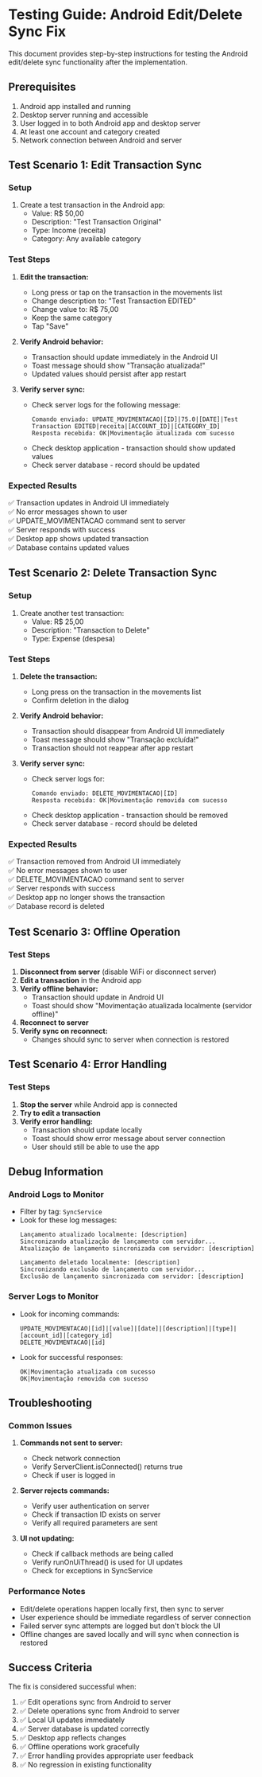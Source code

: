 # Testing Guide: Android Edit/Delete Sync Fix

This document provides step-by-step instructions for testing the Android edit/delete sync functionality after the implementation.

## Prerequisites
1. Android app installed and running
2. Desktop server running and accessible
3. User logged in to both Android app and desktop server
4. At least one account and category created
5. Network connection between Android and server

## Test Scenario 1: Edit Transaction Sync

### Setup
1. Create a test transaction in the Android app:
   - Value: R$ 50,00
   - Description: "Test Transaction Original"
   - Type: Income (receita)
   - Category: Any available category

### Test Steps
1. **Edit the transaction:**
   - Long press or tap on the transaction in the movements list
   - Change description to: "Test Transaction EDITED"
   - Change value to: R$ 75,00
   - Keep the same category
   - Tap "Save"

2. **Verify Android behavior:**
   - Transaction should update immediately in the Android UI
   - Toast message should show "Transação atualizada!"
   - Updated values should persist after app restart

3. **Verify server sync:**
   - Check server logs for the following message:
     ```
     Comando enviado: UPDATE_MOVIMENTACAO|[ID]|75.0|[DATE]|Test Transaction EDITED|receita|[ACCOUNT_ID]|[CATEGORY_ID]
     Resposta recebida: OK|Movimentação atualizada com sucesso
     ```
   - Check desktop application - transaction should show updated values
   - Check server database - record should be updated

### Expected Results
✅ Transaction updates in Android UI immediately  
✅ No error messages shown to user  
✅ UPDATE_MOVIMENTACAO command sent to server  
✅ Server responds with success  
✅ Desktop app shows updated transaction  
✅ Database contains updated values  

## Test Scenario 2: Delete Transaction Sync

### Setup
1. Create another test transaction:
   - Value: R$ 25,00
   - Description: "Transaction to Delete"
   - Type: Expense (despesa)

### Test Steps
1. **Delete the transaction:**
   - Long press on the transaction in the movements list
   - Confirm deletion in the dialog

2. **Verify Android behavior:**
   - Transaction should disappear from Android UI immediately
   - Toast message should show "Transação excluída!"
   - Transaction should not reappear after app restart

3. **Verify server sync:**
   - Check server logs for:
     ```
     Comando enviado: DELETE_MOVIMENTACAO|[ID]
     Resposta recebida: OK|Movimentação removida com sucesso
     ```
   - Check desktop application - transaction should be removed
   - Check server database - record should be deleted

### Expected Results
✅ Transaction removed from Android UI immediately  
✅ No error messages shown to user  
✅ DELETE_MOVIMENTACAO command sent to server  
✅ Server responds with success  
✅ Desktop app no longer shows the transaction  
✅ Database record is deleted  

## Test Scenario 3: Offline Operation

### Test Steps
1. **Disconnect from server** (disable WiFi or disconnect server)
2. **Edit a transaction** in the Android app
3. **Verify offline behavior:**
   - Transaction should update in Android UI
   - Toast should show "Movimentação atualizada localmente (servidor offline)"
4. **Reconnect to server**
5. **Verify sync on reconnect:**
   - Changes should sync to server when connection is restored

## Test Scenario 4: Error Handling

### Test Steps
1. **Stop the server** while Android app is connected
2. **Try to edit a transaction**
3. **Verify error handling:**
   - Transaction should update locally
   - Toast should show error message about server connection
   - User should still be able to use the app

## Debug Information

### Android Logs to Monitor
- Filter by tag: `SyncService`
- Look for these log messages:
  ```
  Lançamento atualizado localmente: [description]
  Sincronizando atualização de lançamento com servidor...
  Atualização de lançamento sincronizada com servidor: [description]
  
  Lançamento deletado localmente: [description]
  Sincronizando exclusão de lançamento com servidor...
  Exclusão de lançamento sincronizada com servidor: [description]
  ```

### Server Logs to Monitor
- Look for incoming commands:
  ```
  UPDATE_MOVIMENTACAO|[id]|[value]|[date]|[description]|[type]|[account_id]|[category_id]
  DELETE_MOVIMENTACAO|[id]
  ```
- Look for successful responses:
  ```
  OK|Movimentação atualizada com sucesso
  OK|Movimentação removida com sucesso
  ```

## Troubleshooting

### Common Issues
1. **Commands not sent to server:**
   - Check network connection
   - Verify ServerClient.isConnected() returns true
   - Check if user is logged in

2. **Server rejects commands:**
   - Verify user authentication on server
   - Check if transaction ID exists on server
   - Verify all required parameters are sent

3. **UI not updating:**
   - Check if callback methods are being called
   - Verify runOnUiThread() is used for UI updates
   - Check for exceptions in SyncService

### Performance Notes
- Edit/delete operations happen locally first, then sync to server
- User experience should be immediate regardless of server connection
- Failed server sync attempts are logged but don't block the UI
- Offline changes are saved locally and will sync when connection is restored

## Success Criteria
The fix is considered successful when:
1. ✅ Edit operations sync from Android to server
2. ✅ Delete operations sync from Android to server  
3. ✅ Local UI updates immediately
4. ✅ Server database is updated correctly
5. ✅ Desktop app reflects changes
6. ✅ Offline operations work gracefully
7. ✅ Error handling provides appropriate user feedback
8. ✅ No regression in existing functionality